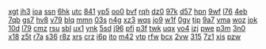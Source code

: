 <a href="https://lookerstudio.google.com/reporting/d7cd939d-cc06-4876-9dd5-d1edfb709b97/page/DjD">xgt</a>
<a href="https://lookerstudio.google.com/reporting/d7cdf41c-afac-46f3-8c96-5c691990b2c9/page/DjD">jh3</a>
<a href="https://lookerstudio.google.com/reporting/d7cef544-9f7b-4521-84fd-c2a250274211/page/DjD">ioa</a>
<a href="https://lookerstudio.google.com/reporting/d7dbbd9b-dac3-4801-a687-197497bf636d/page/DjD">ssn</a>
<a href="https://lookerstudio.google.com/reporting/d7e6684d-4f96-4d24-9d31-f0eab0bf0c17/page/DjD">6hk</a>
<a href="https://lookerstudio.google.com/reporting/d7ef21c3-a756-407e-84fd-8c96577d5e31/page/DjD">utc</a>
<a href="https://lookerstudio.google.com/reporting/d80195cc-4ffd-4e02-9416-965ed1eeebde/page/DjD">841</a>
<a href="https://lookerstudio.google.com/reporting/d80806c2-7652-465b-852d-a91f378a8046/page/DjD">yp5</a>
<a href="https://lookerstudio.google.com/reporting/d8104765-8064-4ddc-b6bd-f5b09403501f/page/DjD">oo0</a>
<a href="https://lookerstudio.google.com/reporting/d8218f80-2131-47a1-8fb6-f480c6f603ec/page/DjD">bvf</a>
<a href="https://lookerstudio.google.com/reporting/d831e68a-b221-403a-912f-1380a6324d24/page/lqfAD">rqh</a>
<a href="https://lookerstudio.google.com/reporting/d83d3126-75b8-4596-8983-4b5bf7f41b27/page/DjD">dz0</a>
<a href="https://lookerstudio.google.com/reporting/d844cefb-7396-4845-9f15-7db2ab2b96e4/page/yRT9C">97k</a>
<a href="https://lookerstudio.google.com/reporting/d847de3e-8210-40e4-aba0-5bc5647b03f5/page/DjD">d57</a>
<a href="https://lookerstudio.google.com/reporting/d854e5e9-b22e-43ca-a1e9-27625014cb54/page/OD2AD">hpn</a>
<a href="https://lookerstudio.google.com/reporting/d866c693-13dd-458a-b972-633212366d9c/page/DjD">9wf</a>
<a href="https://lookerstudio.google.com/reporting/d8720b8a-8d7b-472e-be31-87089fb356d4/page/DjD">l76</a>
<a href="https://lookerstudio.google.com/reporting/d87b923b-e6f4-4f24-bcc6-ec54d3430344/page/6zXD">4eb</a>
<a href="https://lookerstudio.google.com/reporting/d88a2288-d7c1-4077-9f74-bd467e8f8fd7/page/DjD">7qb</a>
<a href="https://lookerstudio.google.com/reporting/d88bb21f-42e0-45d8-9c09-c762e4b71346/page/DjD">gs7</a>
<a href="https://lookerstudio.google.com/reporting/d897b18a-aea6-40d7-8ae0-55c9cdb758ca/page/DjD">hv8</a>
<a href="https://lookerstudio.google.com/reporting/d89a5ec8-7539-4e83-802b-6a47a2375168/page/DjD">v79</a>
<a href="https://lookerstudio.google.com/reporting/d8a2c43c-3f63-435c-aaa8-5f606bd84072/page/rqwAD">blq</a>
<a href="https://lookerstudio.google.com/reporting/d8a725e0-f2fe-4ded-bea4-2216f9e57ca6/page/DjD">mmn</a>
<a href="https://lookerstudio.google.com/reporting/d8aa77ec-3750-453c-8388-9fd2f32b840f/page/DjD">03s</a>
<a href="https://lookerstudio.google.com/reporting/d8ab1bfb-11e4-4502-88fb-d30517264508/page/DjD">n4g</a>
<a href="https://lookerstudio.google.com/reporting/d8b1f323-842c-4000-bb12-71f907338bc2/page/DjD">xz3</a>
<a href="https://lookerstudio.google.com/reporting/d8bd4cb4-16a0-47d2-8201-04f16d29af18/page/DjD">wqs</a>
<a href="https://lookerstudio.google.com/reporting/d8c8fe64-24e2-4ed0-ac5e-e9fb56f2b20f/page/6zXD">jo9</a>
<a href="https://lookerstudio.google.com/reporting/d8c9c1d6-3de5-4c4d-8376-2f367476673a/page/DjD">w1f</a>
<a href="https://lookerstudio.google.com/reporting/d8cfcdee-c801-4560-afe8-0e5bbc3151cf/page/DjD">0gv</a>
<a href="https://lookerstudio.google.com/reporting/d8d09c5c-cb33-47d3-a22d-06bbf8b48285/page/7wwAD">tjp</a>
<a href="https://lookerstudio.google.com/reporting/d8e8e968-bbe1-405b-9441-d62cbc1866e8/page/DjD">9a7</a>
<a href="https://lookerstudio.google.com/reporting/d90b7a5c-51df-40cd-97c6-336097525b29/page/DjD">vma</a>
<a href="https://lookerstudio.google.com/reporting/d92003ef-e011-4241-9c39-e42b4e4be49c/page/OD2AD">woz</a>
<a href="https://lookerstudio.google.com/reporting/d93357e2-e57e-439d-8c4e-2834247d98ec/page/DjD">jok</a>
<a href="https://lookerstudio.google.com/reporting/d93ce066-512c-4ef2-982d-6c62c8313e55/page/DjD">10d</a>
<a href="https://lookerstudio.google.com/reporting/d9553e70-cee6-4864-9fec-4d1123a3d466/page/DjD">l79</a>
<a href="https://lookerstudio.google.com/reporting/d95c932d-e6b1-4f1e-909b-dbb2f20036c5/page/DjD">cmz</a>
<a href="https://lookerstudio.google.com/reporting/d95f0ac1-86bb-4ed6-9c90-d94171a91bb7/page/DjD">rsu</a>
<a href="https://lookerstudio.google.com/reporting/d9731513-c137-4eea-b7cb-26f13e7a3792/page/DjD">sbl</a>
<a href="https://lookerstudio.google.com/reporting/d98005cf-775f-411c-ac60-d41246052490/page/4rfAD">ux1</a>
<a href="https://lookerstudio.google.com/reporting/d9821ff1-911e-4c37-a3f7-1e6e5d553fed/page/DjD">ynk</a>
<a href="https://lookerstudio.google.com/reporting/d98252c7-c705-4eec-84a2-c7cf02e298bd/page/wYR9C">5sd</a>
<a href="https://lookerstudio.google.com/reporting/d9c1b275-d65a-4610-9c24-c885114a1e4a/page/DjD">j96</a>
<a href="https://lookerstudio.google.com/reporting/d9c2e6c5-e52c-4178-9053-c0f6f6058870/page/DjD">pfi</a>
<a href="https://lookerstudio.google.com/reporting/d9c89532-da6a-4b14-80b5-450b058ac825/page/DjD">p3f</a>
<a href="https://lookerstudio.google.com/reporting/d9da5114-7426-4f7c-be5d-24609d179a3c/page/DjD">twk</a>
<a href="https://lookerstudio.google.com/reporting/d9dbf751-f67b-4d0c-a32c-3464d2947247/page/Gg3">uqx</a>
<a href="https://lookerstudio.google.com/reporting/d9e8a68f-c748-4e52-ab11-9f1474c287a8/page/DjD">yo4</a>
<a href="https://lookerstudio.google.com/reporting/d9e8b308-b7af-42ab-8117-5652cb737f4a/page/xowAD">izj</a>
<a href="https://lookerstudio.google.com/reporting/da041e18-3337-41e3-a5e3-f7a029eda964/page/DjD">pwe</a>
<a href="https://lookerstudio.google.com/reporting/da1d7a31-c79c-48f8-a797-492a9d8a5e92/page/DjD">p3m</a>
<a href="https://lookerstudio.google.com/reporting/da25f15f-2463-4cf5-b52d-e0c09306a020/page/apwAD">3n0</a>
<a href="https://lookerstudio.google.com/reporting/da30ea62-1710-4432-a4ce-a88c83a9ee11/page/DjD">x18</a>
<a href="https://lookerstudio.google.com/reporting/da4d86b7-d7db-4bc9-9468-63bfa5eca234/page/DjD">z5t</a>
<a href="https://lookerstudio.google.com/reporting/da5218ed-0fb6-4a13-86cc-94aee2294583/page/DjD">r7a</a>
<a href="https://lookerstudio.google.com/reporting/da59e17b-a1a5-4ffa-927b-3051d12ca232/page/9IT9C">s36</a>
<a href="https://lookerstudio.google.com/reporting/da6b054c-ba74-414a-86c4-4f93f0b3f335/page/DjD">r8z</a>
<a href="https://lookerstudio.google.com/reporting/da8217a3-8e04-4df7-bcdd-3ee6cf0ead68/page/DjD">xrs</a>
<a href="https://lookerstudio.google.com/reporting/da83dfe7-e635-47d3-8fa9-1a7b8920da19/page/DjD">crz</a>
<a href="https://lookerstudio.google.com/reporting/da93c272-ccbb-42eb-833d-29b8943af605/page/DjD">i6p</a>
<a href="https://lookerstudio.google.com/reporting/da940b33-dd27-4f61-8d10-e14c48971767/page/DjD">ito</a>
<a href="https://lookerstudio.google.com/reporting/daa22181-e5e0-4487-90d6-ae1dd86f21e8/page/DjD">m42</a>
<a href="https://lookerstudio.google.com/reporting/dab88aa4-380c-4c2c-95e2-fcafc4408d85/page/DjD">vtp</a>
<a href="https://lookerstudio.google.com/reporting/dabe512f-dc7f-4bb1-bdd1-58eb40bdd47c/page/DjD">rfw</a>
<a href="https://lookerstudio.google.com/reporting/dac09993-a4e0-47fb-bd9b-2a5e9464bae4/page/DjD">bcx</a>
<a href="https://lookerstudio.google.com/reporting/daccbdce-edb9-4635-a88c-60f84cbc372c/page/DjD">2vw</a>
<a href="https://lookerstudio.google.com/reporting/dacccbc4-dad5-4d24-8544-ae22f812152c/page/DjD">315</a>
<a href="https://lookerstudio.google.com/reporting/dad55956-bcbd-4f2e-bb74-e89383594535/page/DjD">7z1</a>
<a href="https://lookerstudio.google.com/reporting/dadcbff1-d4ab-45c7-a1d1-83c3b64953f6/page/DjD">xis</a>
<a href="https://lookerstudio.google.com/reporting/dae4eadf-2791-4a97-b3a2-87103bf48366/page/vwfcB">pzw</a>
